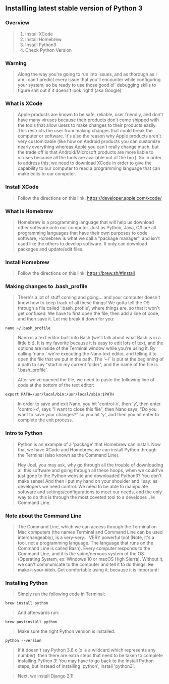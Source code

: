 ## Installling latest stable version of Python 3

### Overview
>1. Install XCode
>2. Install Homebrew
>3. Install Python3
>4. Check Python Version

### Warning
>Along the way you're going to run into issues, and as thorough as I am I can't predict every issue that you'll encounter while configuring your system, so be ready to use those good ol' debugging skills to figure shit out if it doens't look right! (aka Google)

### What is XCode
>Apple products are known to be safe, reliable, user friendly, and don't have many viruses because their products don't come shipped with the tools that allow users to make changes to their products easily. This restricts the user from making changes that could break the computer or software. It's also the reason why Apple products aren't very customizable (like how on Android products you can customize nearly everything whereas Apple you can't really change much, but the trade off is that Android/Microsoft products are more liable to viruses because all the tools are available out of the box). So in order to address this, we need to download XCode in order to give the capability to our computer to read a programming language that can make edits to our computer. 

### Install XCode
>Follow the directions on this link: https://developer.apple.com/xcode/

### What is Homebrew
>Homebrew is a programming language that will help us download other software onto our computer. Just as Python, Java, C# are all programming languages that have their own purposes to code software, Homebrew is what we call a "package manager", and isn't used like the others to develop software. It only can download packages and update/edit files.

### Install Homebrew
>Follow the directions on this link: https://brew.sh/#install

### Making changes to .bash_profile
>There's a lot of stuff coming and going... and your computer doesn't know how to keep track of all these things! We gotta tell the OS through a file called '.bash_profile', where things are, so that it won't get confused. We have to first open the file, then add a line of code, and then save it. Let me break it down for you:

```bsh
nano ~/.bash_profile
```

>Nano is a text editor built into Bash (we'll talk about what Bash is in a little bit). It is my favorite because it is easy to edit lots of text, and the options are inside of the Terminal window while you're using it. By calling 'nano <text file path>' we're executing the Nano text editor, and telling it to open the file that we put in the path. The '~/' is put at the beginning of a path to say "start in my current folder", and the name of the file is '.bash_profile'.
  
> After we've opened the file, we need to paste the following line of code at the bottom of the text editor:

```bsh
export PATH=/usr/local/bin:/usr/local/sbin:$PATH
```

>In order to save and exit Nano, you hit 'control-x', then 'y', then enter. 'control-x', says "I want to close this file", then Nano says, "Do you want to save your changes?" so you hit 'y', and then you hit enter to complete the exit process.

### Intro to Python
>Python is an example of a 'package' that Homebrew can install. Now that we have XCode and Homebrew, we can install Python through the Terminal (also known as the Command Line). 

>Hey Joel, you may ask, why go through all the trouble of downloading all this software and going through all these hoops, when we could've just gone to the Python website and downloaded Python3? You don't make sense! And then I put my hand on your shoulder and I say: as developers we need control. We need to be able to manipulate software and settings/configurations to meet our needs, and the only way to do this is through the most coveted tool to a developer... le Command Line. 

### Note about the Command Line
>The Command Line, which we can access through the Terminal on Mac computers (the names Terminal and Command Line can be used interchangeably), is a very-very... VERY powerful tool (Note, it's a tool, not a programming language. The language that runs on the Command Line is called Bash). Every computer responds to the Command Line, and it is the spine/nervous system of the OS (Operating System, ex: Windows 10 or macOS High Sierra). Without it, we can't communicate to the computer and tell it to do things. ~~So make it your bitch.~~ Get comfortable using it, because it is important! 

### Installing Python
>Simply run the following code in Terminal: 

```bsh
brew install python
```

>And afterwards run:

```bsh
brew postinstall python
```

>Make sure the right Python version is installed:
```bsh
python --version
```
>If it doesn't say Python 3.6.x (x is a wildcard which represents any number), then there are extra steps that need to be taken to complete installing Python 3! You may have to go back to the Install Python steps, but instead of installing 'python', install 'python3'.


>Next, we install Django 2.1!

